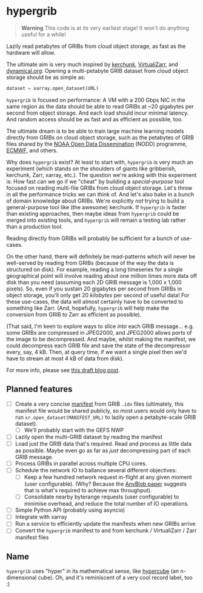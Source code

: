 # hypergrib

> **Warning**
> This code is at its very earliest stage! It won't do anything useful for a while!

Lazily read petabytes of GRIBs from cloud object storage, as fast as the hardware will allow.

The ultimate aim is very much inspired by [kerchunk](https://fsspec.github.io/kerchunk/), [VirtualiZarr](https://github.com/zarr-developers/VirtualiZarr), and [dynamical.org](https://dynamical.org): Opening a multi-petabyte GRIB dataset from cloud object storage should be as simple as:

```python
dataset = xarray.open_dataset(URL)
```

`hypergrib` is focused on performance: A VM with a 200 Gbps NIC in the same region as the data should be able to read GRIBs at ~20 gigabytes per second from object storage. And each load should incur minimal latency. And random access should be as fast and as efficient as possible, too.

The ultimate dream is to be able to train large machine learning models directly from GRIBs on cloud object storage, such as the petabytes of GRIB files shared by the [NOAA Open Data Dissemination](https://www.noaa.gov/nodd) (NODD) programme, [ECMWF](https://www.ecmwf.int/en/forecasts/datasets/open-data), and others.

Why does `hypergrib` exist? At least to start with, `hypergrib` is very much an experiment (which stands on the shoulders of giants like gribberish, kerchunk, Zarr, xarray, etc.). The question we're asking with this experiment is: How fast can we go if we "cheat" by building a _special-purpose_ tool focused on reading multi-file GRIBs from cloud object storage. Let's throw in all the performance tricks we can think of. And let's also bake in a bunch of domain knowledge about GRIBs. We're explicitly _not_ trying to build a general-purpose tool like (the awesome) kerchunk. If `hypergrib` is faster than existing approaches, then maybe ideas from `hypergrib` could be merged into existing tools, and `hypergrib` will remain a testing lab rather than a production tool.

Reading directly from GRIBs will probably be sufficient for a bunch of use-cases.

On the other hand, there will definitely be read-patterns which will never be well-served by reading from GRIBs (because of the way the data is structured on disk). For example, reading a long timeseries for a single geographical point will involve reading about one million times more data off disk than you need (assuming each 2D GRIB message is 1,000 x 1,000 pixels). So, even if you sustain 20 gigabytes per second from GRIBs in object storage, you'll only get 20 _kilobytes_ per second of useful data! For these use-cases, the data will almost certainly have to be converted to something like Zarr. (And, hopefully, `hypergrib` will help make the conversion from GRIB to Zarr as efficient as possible).

(That said, I'm keen to explore ways to slice _into_ each GRIB message... e.g. some GRIBs are compressed in JPEG2000, and JPEG2000 allows _parts_ of the image to be decompressed. And maybe, whilst making the manifest, we could decompress each GRIB file and save the state of the decompressor every, say, 4 kB. Then, at query time, if we want a single pixel then we'd have to stream at most 4 kB of data from disk).

For more info, please see [this draft blog post](https://docs.google.com/document/d/1IHoAY3hnAu4aCJ1Vb62lQHI_GmIcMYMTkdM-nUbjmQ0).

## Planned features
- [ ] Create a very concise [manifest](https://github.com/JackKelly/hypergrib/issues/1) from GRIB `.idx` files (ultimately, this manifest file would be shared publicly, so most users would only have to run `xr.open_dataset(MANIFEST_URL)` to lazily open a petabyte-scale GRIB dataset).
  - [ ] We'll probably start with the GEFS NWP
- [ ] Lazily open the multi-GRIB dataset by reading the manifest
- [ ] Load just the GRIB data that's required. Read and process as little data as possible. Maybe even go as far as _just_ decompressing part of each GRIB message.
- [ ] Process GRIBs in parallel across multiple CPU cores.
- [ ] Schedule the network IO to ballance several different objectives:
  - [ ] Keep a few hundred network request in-flight at any given moment (user configurable). (Why? Because the [AnyBlob paper](https://www.vldb.org/pvldb/vol16/p2769-durner.pdf) suggests that is what's required to achieve max throughput).
  - [ ] Consolidate nearby byterange requests (user configurable) to minimise overhead, and reduce the total number of IO operations.
- [ ] Simple Python API (probably using asyncio)
- [ ] Integrate with xarray
- [ ] Run a service to efficiently update the manifests when new GRIBs arrive
- [ ] Convert the `hypergrib` manifest to and from kerchunk / VirtualiZarr / Zarr manifest files

## Name

`hypergrib` uses "hyper" in its mathematical sense, like [hypercube](https://en.wikipedia.org/wiki/Hypercube) (an n-dimensional cube). Oh, and it's reminiscent of a very cool record label, too :)
